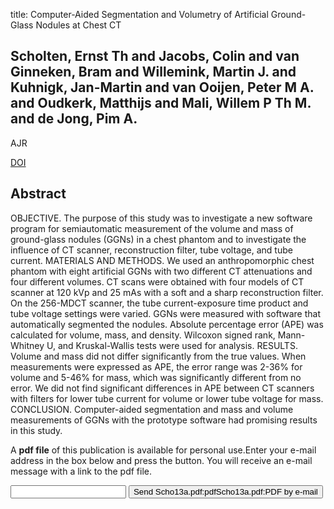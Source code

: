 title: Computer-Aided Segmentation and Volumetry of Artificial Ground-Glass Nodules at Chest CT

## Scholten, Ernst Th and Jacobs, Colin and van Ginneken, Bram and Willemink, Martin J. and Kuhnigk, Jan-Martin and van Ooijen, Peter M A. and Oudkerk, Matthijs and Mali, Willem P Th M. and de Jong, Pim A.
AJR

<a href="https://doi.org/10.2214/AJR.12.9640">DOI</a>

## Abstract
OBJECTIVE. The purpose of this study was to investigate a new software program for semiautomatic measurement of the volume and mass of ground-glass nodules (GGNs) in a chest phantom and to investigate the influence of CT scanner, reconstruction filter, tube voltage, and tube current. MATERIALS AND METHODS. We used an anthropomorphic chest phantom with eight artificial GGNs with two different CT attenuations and four different volumes. CT scans were obtained with four models of CT scanner at 120 kVp and 25 mAs with a soft and a sharp reconstruction filter. On the 256-MDCT scanner, the tube current-exposure time product and tube voltage settings were varied. GGNs were measured with software that automatically segmented the nodules. Absolute percentage error (APE) was calculated for volume, mass, and density. Wilcoxon signed rank, Mann-Whitney U, and Kruskal-Wallis tests were used for analysis. RESULTS. Volume and mass did not differ significantly from the true values. When measurements were expressed as APE, the error range was 2-36% for volume and 5-46% for mass, which was significantly different from no error. We did not find significant differences in APE between CT scanners with filters for lower tube current for volume or lower tube voltage for mass. CONCLUSION. Computer-aided segmentation and mass and volume measurements of GGNs with the prototype software had promising results in this study.

A <b>pdf file</b> of this publication is available for personal use.Enter your e-mail address in the box below and press the button. You will receive an e-mail message with a link to the pdf file.
<form action="sender.php">  <input type="text" name="email">  <input type="submit" value="Send Scho13a.pdf:pdfScho13a.pdf:PDF by e-mail"></form>